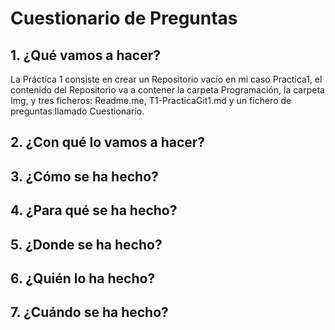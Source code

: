 # Cuestionario de Preguntas
## 1. ¿Qué vamos a hacer?
La Práctica 1 consiste en crear un Repositorio vacío en mi caso Practica1, el contenido del Repositorio va a contener la 
carpeta Programación, la carpeta Img, y tres ficheros: Readme.me, T1-PracticaGit1.md y un fichero de preguntas llamado 
Cuestionario.
## 2. ¿Con qué lo vamos a hacer?
## 3. ¿Cómo se ha hecho?
## 4. ¿Para qué se ha hecho?
## 5. ¿Donde se ha hecho?
## 6. ¿Quién lo ha hecho?
## 7. ¿Cuándo se ha hecho?


